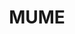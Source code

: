 ---
title: "MUME"
description: "MUME"
layout: shop
keywords:
  - 美食競賽
  - 台灣美食
  - 美食精選
datePublished: "2025-06-30"
dateModified: "2025-07-05"
city: "台北市"
district: "大安區"
address: "台北市大安區四維路28號"
phone: "0227000901"
geo: "25.036329196613348, 121.54807181035986"
google_map: "https://maps.app.goo.gl/myMWsXLGzsnPhVSC8"
footinder: "https://footinder.com.tw/%e5%8f%b0%e5%8c%97%e5%b8%82%e5%a4%a7%e5%ae%89%e5%8d%80/248/"
official: "https://www.mume.tw/"
award:
  - name: "500盤"
    year: "2024"
    entries:
      - dishes:
          - "龍蝦餅"

---